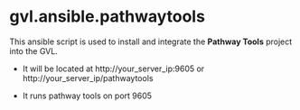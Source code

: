 # gvl.ansible.pathwaytools

This ansible script is used to install and integrate the **Pathway Tools** project into the GVL.

  * It will be located at http://your_server_ip:9605 or  http://your_server_ip/pathwaytools 

  * It runs pathway tools on port 9605
